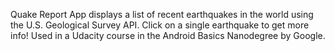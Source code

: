 Quake Report
App displays a list of recent earthquakes in the world using the U.S. Geological Survey API. Click on a single earthquake to get more info! Used in a Udacity course in the Android Basics Nanodegree by Google.
